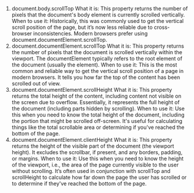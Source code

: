 1. document.body.scrollTop
What it is: This property returns the number of pixels that the document's body element is currently scrolled vertically.
When to use it: Historically, this was commonly used to get the vertical scroll position of the page, but it’s now less reliable due to cross-browser inconsistencies. Modern browsers prefer using document.documentElement.scrollTop.
2. document.documentElement.scrollTop
What it is: This property returns the number of pixels that the document is scrolled vertically within the viewport. The documentElement typically refers to the root element of the document (usually the <html> element).
When to use it: This is the most common and reliable way to get the vertical scroll position of a page in modern browsers. It tells you how far the top of the content has been scrolled out of view.
3. document.documentElement.scrollHeight
What it is: This property returns the total height of the content, including content not visible on the screen due to overflow. Essentially, it represents the full height of the document (including parts hidden by scrolling).
When to use it: Use this when you need to know the total height of the document, including the portion that might be scrolled off-screen. It's useful for calculating things like the total scrollable area or determining if you've reached the bottom of the page.
4. document.documentElement.clientHeight
What it is: This property returns the height of the visible part of the document (the viewport height). It excludes the scrollbar, if present, and any borders, padding, or margins.
When to use it: Use this when you need to know the height of the viewport, i.e., the area of the page currently visible to the user without scrolling. It’s often used in conjunction with scrollTop and scrollHeight to calculate how far down the page the user has scrolled or to determine if they've reached the bottom of the page.